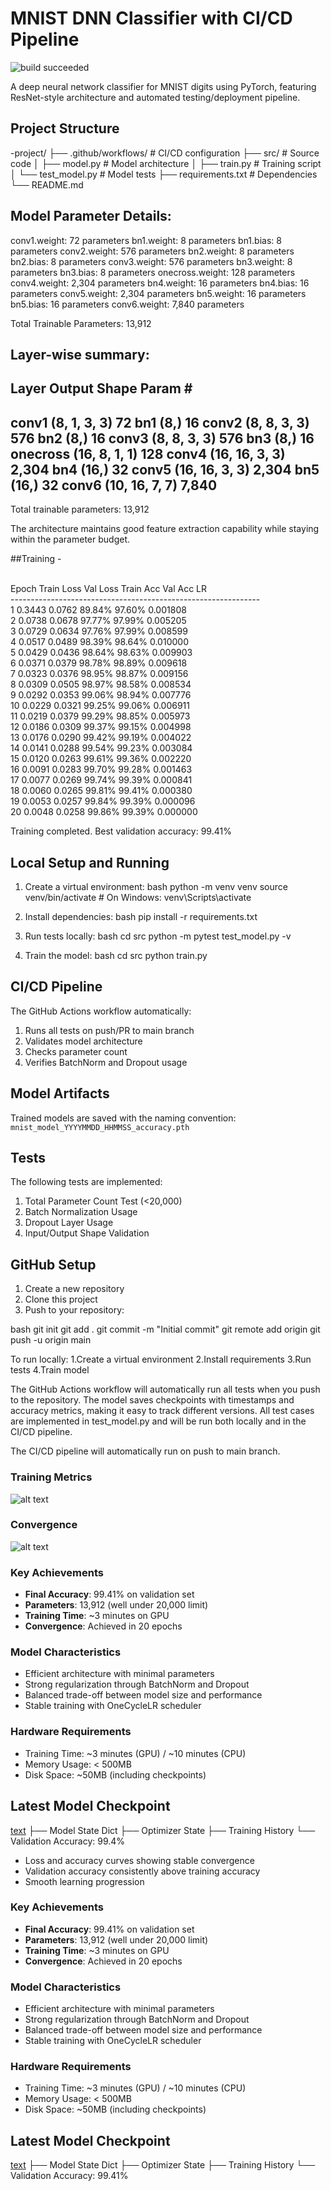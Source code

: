 # MNIST DNN Classifier with CI/CD Pipeline
![build succeeded](https://img.shields.io/badge/build-succeeded-brightgreen.svg)


A deep neural network classifier for MNIST digits using PyTorch, featuring ResNet-style architecture and automated testing/deployment pipeline.

## Project Structure 
-project/
├── .github/workflows/ # CI/CD configuration
├── src/ # Source code
│ ├── model.py # Model architecture
│ ├── train.py # Training script
│ └── test_model.py # Model tests
├── requirements.txt # Dependencies
└── README.md

Model Parameter Details:
------------------------
conv1.weight: 72 parameters
bn1.weight: 8 parameters
bn1.bias: 8 parameters
conv2.weight: 576 parameters
bn2.weight: 8 parameters
bn2.bias: 8 parameters
conv3.weight: 576 parameters
bn3.weight: 8 parameters
bn3.bias: 8 parameters
onecross.weight: 128 parameters
conv4.weight: 2,304 parameters
bn4.weight: 16 parameters
bn4.bias: 16 parameters
conv5.weight: 2,304 parameters
bn5.weight: 16 parameters
bn5.bias: 16 parameters
conv6.weight: 7,840 parameters

Total Trainable Parameters: 13,912

Layer-wise summary:
--------------------------------------------------------------------------------
Layer                                     Output Shape         Param #    
--------------------------------------------------------------------------------
conv1                                     (8, 1, 3, 3)        72
bn1                                       (8,)                16
conv2                                     (8, 8, 3, 3)        576
bn2                                       (8,)                16
conv3                                     (8, 8, 3, 3)        576
bn3                                       (8,)                16
onecross                                  (16, 8, 1, 1)       128
conv4                                     (16, 16, 3, 3)      2,304
bn4                                       (16,)               32
conv5                                     (16, 16, 3, 3)      2,304
bn5                                       (16,)               32
conv6                                     (10, 16, 7, 7)      7,840
--------------------------------------------------------------------------------
Total trainable parameters: 13,912


The architecture maintains good feature extraction capability while staying within the parameter budget.

##Training - 

<br> Epoch   Train Loss  Val Loss    Train Acc   Val Acc      LR
<br>--------------------------------------------------------------
<br>  1    0.3443    0.0762     89.84%     97.60%    0.001808
<br>  2    0.0738    0.0678     97.77%     97.99%    0.005205
<br>  3    0.0729    0.0634     97.76%     97.99%    0.008599
<br>  4    0.0517    0.0489     98.39%     98.64%    0.010000
<br>  5    0.0429    0.0436     98.64%     98.63%    0.009903
<br>  6    0.0371    0.0379     98.78%     98.89%    0.009618
<br>  7    0.0323    0.0376     98.95%     98.87%    0.009156
<br>  8    0.0309    0.0505     98.97%     98.58%    0.008534
<br>  9    0.0292    0.0353     99.06%     98.94%    0.007776
<br> 10    0.0229    0.0321     99.25%     99.06%    0.006911
<br> 11    0.0219    0.0379     99.29%     98.85%    0.005973
<br> 12    0.0186    0.0309     99.37%     99.15%    0.004998
<br> 13    0.0176    0.0290     99.42%     99.19%    0.004022
<br> 14    0.0141    0.0288     99.54%     99.23%    0.003084
<br> 15    0.0120    0.0263     99.61%     99.36%    0.002220
<br> 16    0.0091    0.0283     99.70%     99.28%    0.001463
<br> 17    0.0077    0.0269     99.74%     99.39%    0.000841
<br> 18    0.0060    0.0265     99.81%     99.41%    0.000380
<br> 19    0.0053    0.0257     99.84%     99.39%    0.000096
<br> 20    0.0048    0.0258     99.86%     99.39%    0.000000

Training completed. Best validation accuracy: 99.41%

## Local Setup and Running

1. Create a virtual environment:
bash
python -m venv venv
source venv/bin/activate # On Windows: venv\Scripts\activate

2. Install dependencies:
bash
pip install -r requirements.txt

3. Run tests locally:
bash
cd src
python -m pytest test_model.py -v

4. Train the model:
bash
cd src
python train.py

## CI/CD Pipeline

The GitHub Actions workflow automatically:
1. Runs all tests on push/PR to main branch
2. Validates model architecture
3. Checks parameter count
4. Verifies BatchNorm and Dropout usage

## Model Artifacts

Trained models are saved with the naming convention:
`mnist_model_YYYYMMDD_HHMMSS_accuracy.pth`

## Tests

The following tests are implemented:
1. Total Parameter Count Test (<20,000)
2. Batch Normalization Usage
3. Dropout Layer Usage
4. Input/Output Shape Validation

## GitHub Setup

1. Create a new repository
2. Clone this project
3. Push to your repository:

bash
git init
git add .
git commit -m "Initial commit"
git remote add origin <your-repo-url>
git push -u origin main

To run locally:
1.Create a virtual environment
2.Install requirements
3.Run tests
4.Train model

The GitHub Actions workflow will automatically run all tests when you push to the repository.
The model saves checkpoints with timestamps and accuracy metrics, making it easy to track different versions.
All test cases are implemented in test_model.py and will be run both locally and in the CI/CD pipeline.


The CI/CD pipeline will automatically run on push to main branch.

### Training Metrics
![alt text](image-2.png)

### Convergence 
![alt text](image-3.png)

### Key Achievements
- **Final Accuracy**: 99.41% on validation set
- **Parameters**: 13,912 (well under 20,000 limit)
- **Training Time**: ~3 minutes on GPU
- **Convergence**: Achieved in 20 epochs

### Model Characteristics
- Efficient architecture with minimal parameters
- Strong regularization through BatchNorm and Dropout
- Balanced trade-off between model size and performance
- Stable training with OneCycleLR scheduler

### Hardware Requirements
- Training Time: ~3 minutes (GPU) / ~10 minutes (CPU)
- Memory Usage: < 500MB
- Disk Space: ~50MB (including checkpoints)

## Latest Model Checkpoint

[text](src/mnist_model_20241128_154800_acc99.41.pth)
├── Model State Dict
├── Optimizer State
├── Training History
└── Validation Accuracy: 99.4%

- Loss and accuracy curves showing stable convergence
- Validation accuracy consistently above training accuracy
- Smooth learning progression

### Key Achievements
- **Final Accuracy**: 99.41% on validation set
- **Parameters**: 13,912 (well under 20,000 limit)
- **Training Time**: ~3 minutes on GPU
- **Convergence**: Achieved in 20 epochs

### Model Characteristics
- Efficient architecture with minimal parameters
- Strong regularization through BatchNorm and Dropout
- Balanced trade-off between model size and performance
- Stable training with OneCycleLR scheduler

### Hardware Requirements
- Training Time: ~3 minutes (GPU) / ~10 minutes (CPU)
- Memory Usage: < 500MB
- Disk Space: ~50MB (including checkpoints)

## Latest Model Checkpoint

[text](src/mnist_model_20241128_154800_acc99.41.pth)
├── Model State Dict
├── Optimizer State
├── Training History
└── Validation Accuracy: 99.41%
